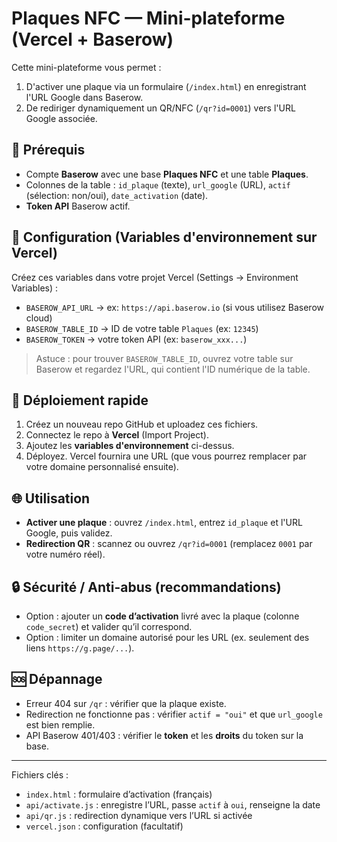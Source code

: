 # Plaques NFC — Mini-plateforme (Vercel + Baserow)

Cette mini-plateforme vous permet :
1. D'activer une plaque via un formulaire (`/index.html`) en enregistrant l'URL Google dans Baserow.
2. De rediriger dynamiquement un QR/NFC (`/qr?id=0001`) vers l'URL Google associée.

## 🧩 Prérequis
- Compte **Baserow** avec une base **Plaques NFC** et une table **Plaques**.
- Colonnes de la table : `id_plaque` (texte), `url_google` (URL), `actif` (sélection: non/oui), `date_activation` (date).
- **Token API** Baserow actif.

## 🔧 Configuration (Variables d'environnement sur Vercel)
Créez ces variables dans votre projet Vercel (Settings → Environment Variables) :

- `BASEROW_API_URL` → ex: `https://api.baserow.io` (si vous utilisez Baserow cloud)
- `BASEROW_TABLE_ID` → ID de votre table `Plaques` (ex: `12345`)
- `BASEROW_TOKEN` → votre token API (ex: `baserow_xxx...`)

> Astuce : pour trouver `BASEROW_TABLE_ID`, ouvrez votre table sur Baserow et regardez l'URL, qui contient l'ID numérique de la table.

## 🚀 Déploiement rapide
1. Créez un nouveau repo GitHub et uploadez ces fichiers.
2. Connectez le repo à **Vercel** (Import Project).
3. Ajoutez les **variables d'environnement** ci-dessus.
4. Déployez. Vercel fournira une URL (que vous pourrez remplacer par votre domaine personnalisé ensuite).

## 🌐 Utilisation
- **Activer une plaque** : ouvrez `/index.html`, entrez `id_plaque` et l'URL Google, puis validez.
- **Redirection QR** : scannez ou ouvrez `/qr?id=0001` (remplacez `0001` par votre numéro réel).

## 🔒 Sécurité / Anti-abus (recommandations)
- Option : ajouter un **code d’activation** livré avec la plaque (colonne `code_secret`) et valider qu’il correspond.
- Option : limiter un domaine autorisé pour les URL (ex. seulement des liens `https://g.page/...`).

## 🆘 Dépannage
- Erreur 404 sur `/qr` : vérifier que la plaque existe.
- Redirection ne fonctionne pas : vérifier `actif = "oui"` et que `url_google` est bien remplie.
- API Baserow 401/403 : vérifier le **token** et les **droits** du token sur la base.

---

Fichiers clés :
- `index.html` : formulaire d’activation (français)
- `api/activate.js` : enregistre l’URL, passe `actif` à `oui`, renseigne la date
- `api/qr.js` : redirection dynamique vers l’URL si activée
- `vercel.json` : configuration (facultatif)

